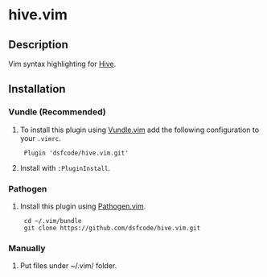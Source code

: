 hive.vim
========

Description
-----------

Vim syntax highlighting for [Hive](https://hive.apache.org/).

Installation
------------

### Vundle (Recommended)
1. To install this plugin using [Vundle.vim](https://github.com/VundleVim/Vundle.vim) add the following configuration to your `.vimrc`.

        Plugin 'dsfcode/hive.vim.git'

2. Install with `:PluginInstall`.

### Pathogen
1. Install this plugin using [Pathogen.vim](https://github.com/tpope/vim-pathogen).

        cd ~/.vim/bundle
        git clone https://github.com/dsfcode/hive.vim.git

### Manually
1. Put files under ~/.vim/ folder.

